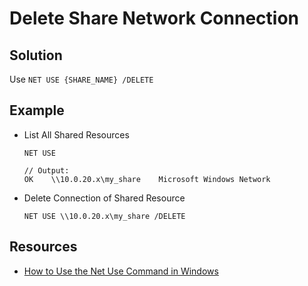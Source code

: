 # Delete Share Network Connection

## Solution
Use `NET USE {SHARE_NAME} /DELETE`

## Example
* List All Shared Resources

  ```
  NET USE

  // Output:
  OK    \\10.0.20.x\my_share    Microsoft Windows Network
  ```

* Delete Connection of Shared Resource

  ```
  NET USE \\10.0.20.x\my_share /DELETE
  ```

## Resources
* [How to Use the Net Use Command in Windows](https://www.lifewire.com/net-use-command-2618096)
